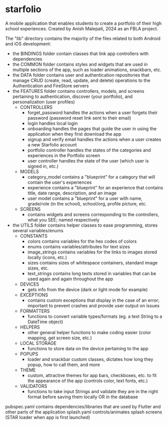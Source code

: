 # starfolio

A mobile application that enables students to create a portfolio of their high school experiences.
Created by Anish Malepati, 2024 as an FBLA project.

The "lib" directory contains the majority of the files related to both Android and iOS development:

- the BINDINGS folder contain classes that link app controllers with dependencies
- the COMMON folder contains styles and widgets that are used in multiple sections of the app, such
  as loader animations, snackbars, etc.
- the DATA folder contains user and authentication repositories that manage CRUD (create, read,
  update, and delete) operations to the Authentication and FireStore servers
- the FEATURES folder contains controllers, models, and screens pertaining to authentication,
  discover (your portfolio), and personalization (user profiles)
    - CONTROLLERS
        - forget_password handles the actions when a user forgets their password (password reset
          link
          sent to their email)
        - login handles local login
        - onboarding handles the pages that guide the user in using the application when they first
          download the app
        - signup and verify email handles the actions when a user creates a new Starfolio account
        - portfolio controller handles the states of the categories and experiences in the Portfolio
          screen
        - user controller handles the state of the user (which user is signed in, etc.)
    - MODELS
        - category_model contains a "blueprint" for a category that will contain the user's
          experiences
        - experience contains a "blueprint" for an experience that contains title, date range,
          description, and an image
        - user model contains a "blueprint" for a user with name, grade/role (in the school),
          school/org, profile picture, etc.
    - SCREENS
        - contains widgets and screens corresponding to the controllers, what you SEE; named
          respectively
- the UTILS folder contains helper classes to ease programming, stores several variables/enums
    - CONSTANTS
        - colors contains variables for the hex codes of colors
        - enums contains variables/attributes for text sizes
        - image_strings contains variables for the links to images stored locally (icons, etc.)
        - sizes contains sizes of whitespace containers, standard image sizes, etc.
        - text_strings contains long texts stored in variables that can be used again and again
          throughout the app
    - DEVICES
        - gets info from the device (dark or light mode for example)
    - EXCEPTIONS
        - contains custom exceptions that display in the case of an error; important to prevent
          crashes and provide user output on issues
    - FORMATTERS
        - functions to convert variable types/formats (eg. a text String to a DateTime object)
    - HELPERS
        - other general helper functions to make coding easier (color mapping, get screen size,
          etc.)
    - LOCAL STORAGE
        - functions to store data on the device pertaining to the app
    - POPUPS
        - loader and snackbar custom classes, dictates how long they popup, how to call them, and
          more
    - THEME
        - custom, attractive themes for app bars, checkboxes, etc. to fit the appearance of the
          app (controls color, text fonts, etc.)
    - VALIDATORS
        - functions to take input Strings and validate they are in the right format before saving
          them locally OR in the database

pubspec.yaml contains dependencies/libraries that are used by Flutter and other parts of the
application
splash.yaml controls/animates splash screens (STAR loader when app is first launched)
